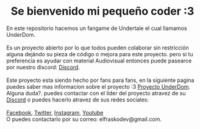 <h1>
	<center>Se bienvenido mi pequeño coder :3</center>
</h1>
<div>
	En este repositorio hacemos un fangame de Undertale el cual llamamos UnderDom.<br>
	<br>Es un proyecto abierto por lo que todos pueden colaborar sin restricción alguna dejándo su pieza de código o mejora para este proyecto. pero si tu preferencia es ayudar con material Audiovisual entonces puede pasearce por nuestro discord: <a href="https://discord.gg/TdujCVcNYV">Discord</a>.<br><br>
	Este proyecto esta siendo hecho por fans para fans, en la siguiente pagina puedes saber mas informacion sobre el proyecto :3 <a href="https://frasko-projects.blogspot.com/2021/01/bienvenidos-una-nueva-seccion-este-blog.html">Proyecto UnderDom</a>.
	Alguna duda?. puedes contactar con el lider del proyecto atravez de su <a href="https://discord.gg/TdujCVcNYV">Discord</a> o puedes hacerlo atravez de sus redes sociales:<br><br>
	<a href="https://www.facebook.com/ElFraskoPlay/">Facebook</a>,
	<a href="https://twitter.com/ElFrask">Twitter</a>,
	<a href="https://www.instagram.com/soyelfrask/">Instagram</a>,
	<a href="https://www.youtube.com/channel/UCthcRkrv9UHcwd86vBbs91g">Youtube</a><br>
	O puedes contactarlo por su correo: elfraskodev@gmail.com.

</div>
<!--git commit -m "Eliminacion de los Addons innesesarios y el archivo README.MD fue agregado"-->